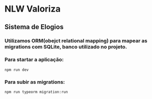 # NLW Valoriza

## Sistema de Elogios

### Utilizamos ORM(obejct relational mapping) para mapear as migrations com SQLite, banco utilizado no projeto.

### Para startar a aplicação:
```
npm run dev
```

### Para subir as migrations: 
```
npm run typeorm migration:run
```
